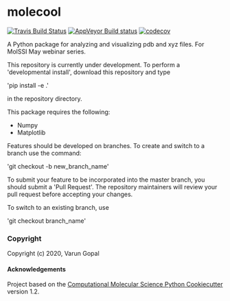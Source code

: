 molecool
==============================
[//]: # (Badges)
[![Travis Build Status](https://travis-ci.com/REPLACE_WITH_OWNER_ACCOUNT/molecool.svg?branch=master)](https://travis-ci.com/varun-go/molecool)
[![AppVeyor Build status](https://ci.appveyor.com/api/projects/status/REPLACE_WITH_APPVEYOR_LINK/branch/master?svg=true)](https://ci.appveyor.com/project/REPLACE_WITH_OWNER_ACCOUNT/molecool/branch/master)
[![codecov](https://codecov.io/gh/REPLACE_WITH_OWNER_ACCOUNT/molecool/branch/master/graph/badge.svg)](https://codecov.io/gh/varun-go/molecool/branch/master)

A Python package for analyzing and visualizing pdb and xyz files. For MolSSI May webinar series.

This repository is currently under development. To perform a 'developmental install', download this repository and type

'pip install -e .' 

in the repository directory. 

This package requires the following: 
- Numpy
- Matplotlib

Features should be developed on branches. To create and switch to a branch use the command: 

'git checkout -b new_branch_name'

To submit your feature to be incorporated into the master branch, you should submit a 'Pull Request'. 
The repository maintainers will review your pull request before accepting your changes.

To switch to an existing branch, use

'git checkout branch_name'

### Copyright

Copyright (c) 2020, Varun Gopal


#### Acknowledgements
 
Project based on the 
[Computational Molecular Science Python Cookiecutter](https://github.com/molssi/cookiecutter-cms) version 1.2.
